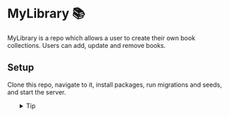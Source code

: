# MyLibrary 📚

MyLibrary is a repo which allows a user to create their own book collections. Users can add, update and remove books.

## Setup

Clone this repo, navigate to it, install packages, run migrations and seeds, and start the server.
  <details style="padding-left: 2em">
    <summary>Tip</summary>

    cd my-library
    npm i
    npm run knex migrate:latest
    npm run knex seed:run
    npm run dev

  </details>
